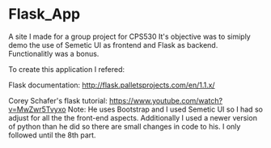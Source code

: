 # Flask_App
A site I made for a group project for CPS530
It's objective was to simiply demo the use of Semetic UI as frontend and Flask as backend. Functionalitly was a bonus.

To create this application I refered:

Flask documentation:
http://flask.palletsprojects.com/en/1.1.x/

Corey Schafer's flask tutorial:
https://www.youtube.com/watch?v=MwZwr5Tvyxo
Note: He uses Bootstrap and I used Semetic UI so I had so adjust for all the the front-end aspects. Additionally I used a newer version of python than he did so there are small changes in code to his. I only followed until the 8th part. 

